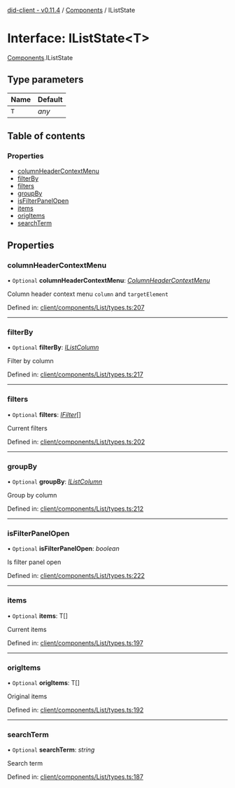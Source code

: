 [did-client - v0.11.4](../README.md) / [Components](../modules/components.md) / IListState

# Interface: IListState<T\>

[Components](../modules/components.md).IListState

## Type parameters

Name | Default |
:------ | :------ |
`T` | *any* |

## Table of contents

### Properties

- [columnHeaderContextMenu](components.iliststate.md#columnheadercontextmenu)
- [filterBy](components.iliststate.md#filterby)
- [filters](components.iliststate.md#filters)
- [groupBy](components.iliststate.md#groupby)
- [isFilterPanelOpen](components.iliststate.md#isfilterpanelopen)
- [items](components.iliststate.md#items)
- [origItems](components.iliststate.md#origitems)
- [searchTerm](components.iliststate.md#searchterm)

## Properties

### columnHeaderContextMenu

• `Optional` **columnHeaderContextMenu**: [*ColumnHeaderContextMenu*](../modules/components.md#columnheadercontextmenu)

Column header context menu `column` and `targetElement`

Defined in: [client/components/List/types.ts:207](https://github.com/Puzzlepart/did/blob/dev/client/components/List/types.ts#L207)

___

### filterBy

• `Optional` **filterBy**: [*IListColumn*](components.ilistcolumn.md)

Filter by column

Defined in: [client/components/List/types.ts:217](https://github.com/Puzzlepart/did/blob/dev/client/components/List/types.ts#L217)

___

### filters

• `Optional` **filters**: [*IFilter*](components.ifilter.md)[]

Current filters

Defined in: [client/components/List/types.ts:202](https://github.com/Puzzlepart/did/blob/dev/client/components/List/types.ts#L202)

___

### groupBy

• `Optional` **groupBy**: [*IListColumn*](components.ilistcolumn.md)

Group by column

Defined in: [client/components/List/types.ts:212](https://github.com/Puzzlepart/did/blob/dev/client/components/List/types.ts#L212)

___

### isFilterPanelOpen

• `Optional` **isFilterPanelOpen**: *boolean*

Is filter panel open

Defined in: [client/components/List/types.ts:222](https://github.com/Puzzlepart/did/blob/dev/client/components/List/types.ts#L222)

___

### items

• `Optional` **items**: T[]

Current items

Defined in: [client/components/List/types.ts:197](https://github.com/Puzzlepart/did/blob/dev/client/components/List/types.ts#L197)

___

### origItems

• `Optional` **origItems**: T[]

Original items

Defined in: [client/components/List/types.ts:192](https://github.com/Puzzlepart/did/blob/dev/client/components/List/types.ts#L192)

___

### searchTerm

• `Optional` **searchTerm**: *string*

Search term

Defined in: [client/components/List/types.ts:187](https://github.com/Puzzlepart/did/blob/dev/client/components/List/types.ts#L187)
